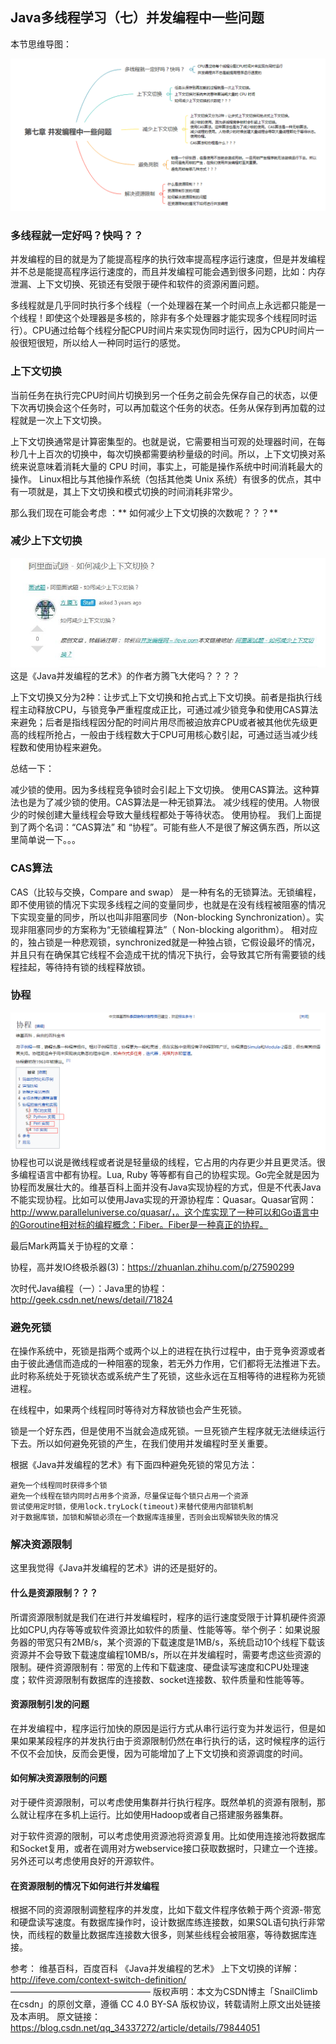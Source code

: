 
## Java多线程学习（七）并发编程中一些问题
本节思维导图：

![思维导图](https://github.com/1367379258/BigDataEd/blob/master/java/photo/%E5%A4%9A%E7%BA%BF%E7%A8%8B%E4%B8%83%20%E5%B9%B6%E5%8F%91%E7%BC%96%E7%A8%8B%E4%B8%AD%E7%9A%84%E4%B8%80%E4%BA%9B%E9%97%AE%E9%A2%98.jpg)


### 多线程就一定好吗？快吗？？
并发编程的目的就是为了能提高程序的执行效率提高程序运行速度，但是并发编程并不总是能提高程序运行速度的，而且并发编程可能会遇到很多问题，比如：内存泄漏、上下文切换、死锁还有受限于硬件和软件的资源闲置问题。

多线程就是几乎同时执行多个线程（一个处理器在某一个时间点上永远都只能是一个线程！即使这个处理器是多核的，除非有多个处理器才能实现多个线程同时运行）。CPU通过给每个线程分配CPU时间片来实现伪同时运行，因为CPU时间片一般很短很短，所以给人一种同时运行的感觉。

### 上下文切换
当前任务在执行完CPU时间片切换到另一个任务之前会先保存自己的状态，以便下次再切换会这个任务时，可以再加载这个任务的状态。任务从保存到再加载的过程就是一次上下文切换。

上下文切换通常是计算密集型的。也就是说，它需要相当可观的处理器时间，在每秒几十上百次的切换中，每次切换都需要纳秒量级的时间。所以，上下文切换对系统来说意味着消耗大量的 CPU 时间，事实上，可能是操作系统中时间消耗最大的操作。
Linux相比与其他操作系统（包括其他类 Unix 系统）有很多的优点，其中有一项就是，其上下文切换和模式切换的时间消耗非常少。

那么我们现在可能会考虑 ：** 如何减少上下文切换的次数呢？？？** 

### 减少上下文切换

![Image text](https://github.com/1367379258/BigDataEd/blob/master/java/photo/%E4%B8%8A%E4%B8%8B%E6%96%87%E5%88%87%E6%8D%A2.jpg)
这是《Java并发编程的艺术》的作者方腾飞大佬吗？？？？

上下文切换又分为2种：让步式上下文切换和抢占式上下文切换。前者是指执行线程主动释放CPU，与锁竞争严重程度成正比，可通过减少锁竞争和使用CAS算法来避免；后者是指线程因分配的时间片用尽而被迫放弃CPU或者被其他优先级更高的线程所抢占，一般由于线程数大于CPU可用核心数引起，可通过适当减少线程数和使用协程来避免。

总结一下：

减少锁的使用。因为多线程竞争锁时会引起上下文切换。
使用CAS算法。这种算法也是为了减少锁的使用。CAS算法是一种无锁算法。
减少线程的使用。人物很少的时候创建大量线程会导致大量线程都处于等待状态。
使用协程。
我们上面提到了两个名词：“CAS算法” 和 “协程”。可能有些人不是很了解这俩东西，所以这里简单说一下。。。

### CAS算法

CAS（比较与交换，Compare and swap） 是一种有名的无锁算法。无锁编程，即不使用锁的情况下实现多线程之间的变量同步，也就是在没有线程被阻塞的情况下实现变量的同步，所以也叫非阻塞同步（Non-blocking Synchronization）。实现非阻塞同步的方案称为“无锁编程算法”（ Non-blocking algorithm）。
相对应的，独占锁是一种悲观锁，synchronized就是一种独占锁，它假设最坏的情况，并且只有在确保其它线程不会造成干扰的情况下执行，会导致其它所有需要锁的线程挂起，等待持有锁的线程释放锁。


### 协程

![Image text](https://github.com/1367379258/BigDataEd/blob/master/java/photo/%E5%8D%8F%E7%A8%8B.jpg)
协程也可以说是微线程或者说是轻量级的线程，它占用的内存更少并且更灵活。很多编程语言中都有协程。Lua, Ruby 等等都有自己的协程实现。Go完全就是因为协程而发展壮大的。维基百科上面并没有Java实现协程的方式，但是不代表Java不能实现协程。比如可以使用Java实现的开源协程库：Quasar。Quasar官网：http://www.paralleluniverse.co/quasar/，。这个库实现了一种可以和Go语言中的Goroutine相对标的编程概念：Fiber。Fiber是一种真正的协程。


最后Mark两篇关于协程的文章：

协程，高并发IO终极杀器(3)：https://zhuanlan.zhihu.com/p/27590299

次时代Java编程（一）：Java里的协程：http://geek.csdn.net/news/detail/71824

### 避免死锁
在操作系统中，死锁是指两个或两个以上的进程在执行过程中，由于竞争资源或者由于彼此通信而造成的一种阻塞的现象，若无外力作用，它们都将无法推进下去。此时称系统处于死锁状态或系统产生了死锁，这些永远在互相等待的进程称为死锁进程。

在线程中，如果两个线程同时等待对方释放锁也会产生死锁。

锁是一个好东西，但是使用不当就会造成死锁。一旦死锁产生程序就无法继续运行下去。所以如何避免死锁的产生，在我们使用并发编程时至关重要。

根据《Java并发编程的艺术》有下面四种避免死锁的常见方法：

	避免一个线程同时获得多个锁
	避免一个线程在锁内同时占用多个资源，尽量保证每个锁只占用一个资源
	尝试使用定时锁，使用lock.tryLock(timeout)来替代使用内部锁机制
	对于数据库锁，加锁和解锁必须在一个数据库连接里，否则会出现解锁失败的情况

### 解决资源限制
这里我觉得《Java并发编程的艺术》讲的还是挺好的。

#### 什么是资源限制？？？

所谓资源限制就是我们在进行并发编程时，程序的运行速度受限于计算机硬件资源比如CPU,内存等等或软件资源比如软件的质量、性能等等。举个例子：如果说服务器的带宽只有2MB/s，某个资源的下载速度是1MB/s，系统启动10个线程下载该资源并不会导致下载速度编程10MB/s，所以在并发编程时，需要考虑这些资源的限制。硬件资源限制有：带宽的上传和下载速度、硬盘读写速度和CPU处理速度；软件资源限制有数据库的连接数、socket连接数、软件质量和性能等等。

#### 资源限制引发的问题

在并发编程中，程序运行加快的原因是运行方式从串行运行变为并发运行，但是如果如果某段程序的并发执行由于资源限制仍然在串行执行的话，这时候程序的运行不仅不会加快，反而会更慢，因为可能增加了上下文切换和资源调度的时间。

#### 如何解决资源限制的问题

对于硬件资源限制，可以考虑使用集群并行执行程序。既然单机的资源有限制，那么就让程序在多机上运行。比如使用Hadoop或者自己搭建服务器集群。

对于软件资源的限制，可以考虑使用资源池将资源复用。比如使用连接池将数据库和Socket复用，或者在调用对方webservice接口获取数据时，只建立一个连接。另外还可以考虑使用良好的开源软件。

#### 在资源限制的情况下如何进行并发编程

根据不同的资源限制调整程序的并发度，比如下载文件程序依赖于两个资源-带宽和硬盘读写速度。有数据库操作时，设计数据库练连接数，如果SQL语句执行非常快，而线程的数量比数据库连接数大很多，则某些线程会被阻塞，等待数据库连接。

参考：
维基百科，百度百科
《Java并发编程的艺术》
上下文切换的详解：http://ifeve.com/context-switch-definition/
————————————————
版权声明：本文为CSDN博主「SnailClimb在csdn」的原创文章，遵循 CC 4.0 BY-SA 版权协议，转载请附上原文出处链接及本声明。
原文链接：https://blog.csdn.net/qq_34337272/article/details/79844051

